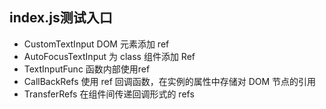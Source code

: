 
## index.js测试入口

- CustomTextInput DOM 元素添加 ref
- AutoFocusTextInput  为 class 组件添加 Ref 
- TextInputFunc  函数内部使用ref
- CallBackRefs 使用 ref 回调函数，在实例的属性中存储对 DOM 节点的引用
- TransferRefs 在组件间传递回调形式的 refs

